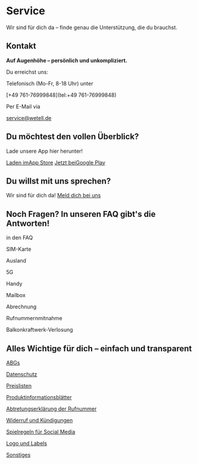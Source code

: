 Service
==========

Wir sind für dich da –
finde genau die Unterstützung,
die du brauchst.

Kontakt
----------

**Auf Augenhöhe – persönlich und unkompliziert.**

Du erreichst uns:

Telefonisch
(Mo-Fr, 8-18 Uhr) unter

[\+49 761-76999848](tel:+49 761-76999848)

Per E-Mail via

[service@wetell.de](mailto:service@wetell.de)

Du möchtest den vollen Überblick?
----------

Lade unsere App hier herunter!

[Laden imApp Store](https://apps.apple.com/de/app/wetell/id6450259024) [Jetzt beiGoogle Play](https://play.google.com/store/apps/details?id=de.appsoluts.wetell)

Du willst mit uns sprechen?
----------

Wir sind für dich da! [Meld dich bei uns](/service/kontakt/)

Noch Fragen?
 In unseren FAQ gibt's die Antworten!
----------

in den FAQ

SIM-Karte

Ausland

5G

Handy

Mailbox

Abrechnung

Rufnummernmitnahme

Balkonkraftwerk-Verlosung

Alles Wichtige für dich – einfach und transparent
----------

[ABGs](/service/downloads/#agb)

[Datenschutz](/service/downloads/#datenschutz)

[Preislisten](/service/downloads/#preislisten)

[Produktinformationsblätter](/service/downloads/#pib)

[Abtretungserklärung der Rufnummer](/service/downloads/#abtretungserklaerung)

[Widerruf und Kündigungen](/service/downloads/#widerruf)

[Spielregeln für Social Media](/service/downloads/#social_media)

[Logo und Labels](/service/downloads/#logo_labels)

[Sonstiges](/service/downloads/#sonstiges)
